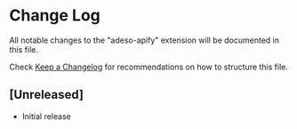 # Change Log

All notable changes to the "adeso-apify" extension will be documented in this file.

Check [Keep a Changelog](http://keepachangelog.com/) for recommendations on how to structure this file.

## [Unreleased]

- Initial release